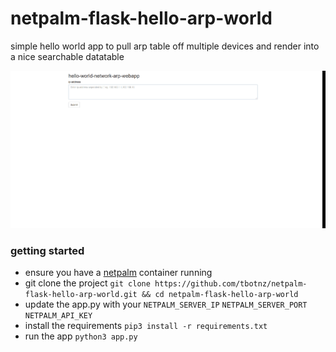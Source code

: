 # netpalm-flask-hello-arp-world
simple hello world app to pull arp table off multiple devices and render into a nice searchable datatable

![netpalm arp table](/netpalm_arp.gif)

### getting started
- ensure you have a [netpalm](https://github.com/tbotnz/netpalm) container running
- git clone the project ``` git clone https://github.com/tbotnz/netpalm-flask-hello-arp-world.git && cd netpalm-flask-hello-arp-world ```
- update the app.py with your ```NETPALM_SERVER_IP``` ```NETPALM_SERVER_PORT``` ```NETPALM_API_KEY```
- install the requirements ```pip3 install -r requirements.txt```
- run the app ```python3 app.py```
